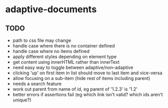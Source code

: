 # adaptive-documents

## TODO
* path to css file may change
* handle case where there is no container defined
* handle case where no items defined
* apply different styles depending on element type
* get content using innerHTML rather than innerText
* need easy way to toggle between adaptive/non-adaptive
* clicking 'up' on first item in list should move to last item and vice-versa
* allow focusing on a sub-item (hide rest of items including parent)
* needs a search feature
* work out parent from name of id, eg parent of '1.2.3' is '1.2'
* better errors if assertions fail (eg which link isn't valid? which ids aren't unique?)